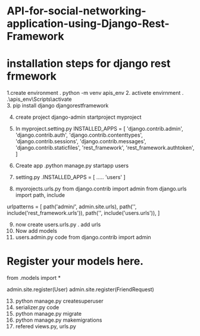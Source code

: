 # API-for-social-networking-application-using-Django-Rest-Framework

# installation steps for django rest frmework

1.create environment
  . python -m venv apis_env
2. activete envirnment
  . .\apis_env\Scripts\activate  
3. pip install django  djangorestframework

4. create project
    django-admin startproject myproject
   
6. In myproject.setting.py
 INSTALLED_APPS = [
    'django.contrib.admin',
    'django.contrib.auth',
    'django.contrib.contenttypes',
    'django.contrib.sessions',
    'django.contrib.messages',
    'django.contrib.staticfiles',
    'rest_framework',
    'rest_framework.authtoken',
]

 7. Create app
   .python manage.py startapp users  

8. setting.py
   .INSTALLED_APPS = [
   .....
    'users'
]
8. myorojects.urls.py
from django.contrib import admin
from django.urls import path, include

urlpatterns = [
    path('admin/', admin.site.urls),
    path('', include('rest_framework.urls')),
    path('', include('users.urls')),
]

9. now create users.urls.py
    . add urls
10. Now add models
11. users.admin.py code
    from django.contrib import admin

# Register your models here.
from .models import *


admin.site.register(User)
admin.site.register(FriendRequest)

13. python manage.py createsuperuser
14. serializer.py code
15. python manage.py migrate
16. python manage.py makemigrations
17. refered views.py, urls.py
    


